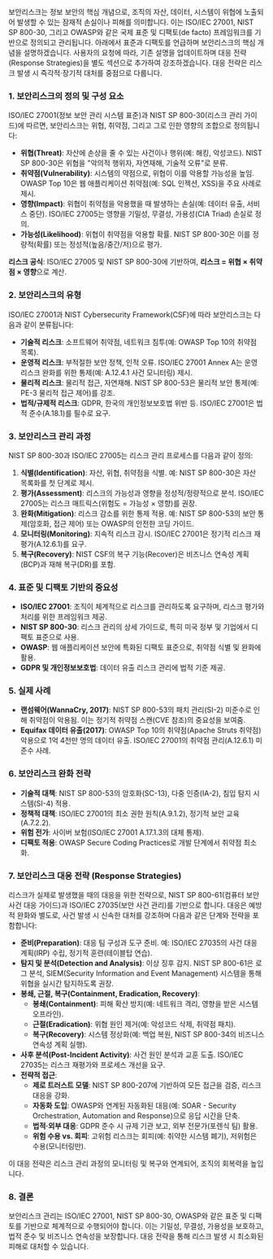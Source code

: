 보안리스크는 정보 보안의 핵심 개념으로, 조직의 자산, 데이터, 시스템이 위협에 노출되어 발생할 수 있는 잠재적 손실이나 피해를 의미합니다. 이는 ISO/IEC 27001, NIST SP 800-30, 그리고 OWASP와 같은 국제 표준 및 디팩토(de facto) 프레임워크를 기반으로 정의되고 관리됩니다. 아래에서 표준과 디팩토를 언급하며 보안리스크의 핵심 개념을 설명하겠습니다. 사용자의 요청에 따라, 기존 설명을 업데이트하며 대응 전략(Response Strategies)을 별도 섹션으로 추가하여 강조하겠습니다. 대응 전략은 리스크 발생 시 즉각적·장기적 대처를 중점으로 다룹니다.

### 1. **보안리스크의 정의 및 구성 요소**
ISO/IEC 27001(정보 보안 관리 시스템 표준)과 NIST SP 800-30(리스크 관리 가이드)에 따르면, 보안리스크는 위협, 취약점, 그리고 그로 인한 영향의 조합으로 정의됩니다:
- **위협(Threat)**: 자산에 손상을 줄 수 있는 사건이나 행위(예: 해킹, 악성코드). NIST SP 800-30은 위협을 "악의적 행위자, 자연재해, 기술적 오류"로 분류.
- **취약점(Vulnerability)**: 시스템의 약점으로, 위협이 이를 악용할 가능성을 높임. OWASP Top 10은 웹 애플리케이션 취약점(예: SQL 인젝션, XSS)을 주요 사례로 제시.
- **영향(Impact)**: 위협이 취약점을 악용했을 때 발생하는 손실(예: 데이터 유출, 서비스 중단). ISO/IEC 27005는 영향을 기밀성, 무결성, 가용성(CIA Triad) 손실로 정의.
- **가능성(Likelihood)**: 위협이 취약점을 악용할 확률. NIST SP 800-30은 이를 정량적(확률) 또는 정성적(높음/중간/저)으로 평가.

**리스크 공식**: ISO/IEC 27005 및 NIST SP 800-30에 기반하여, **리스크 = 위협 × 취약점 × 영향**으로 계산.

### 2. **보안리스크의 유형**
ISO/IEC 27001과 NIST Cybersecurity Framework(CSF)에 따라 보안리스크는 다음과 같이 분류됩니다:
- **기술적 리스크**: 소프트웨어 취약점, 네트워크 침투(예: OWASP Top 10의 취약점 목록).
- **운영적 리스크**: 부적절한 보안 정책, 인적 오류. ISO/IEC 27001 Annex A는 운영 리스크 완화를 위한 통제(예: A.12.4.1 사건 모니터링) 제시.
- **물리적 리스크**: 물리적 접근, 자연재해. NIST SP 800-53은 물리적 보안 통제(예: PE-3 물리적 접근 제어)를 강조.
- **법적/규제적 리스크**: GDPR, 한국의 개인정보보호법 위반 등. ISO/IEC 27001은 법적 준수(A.18.1)를 필수로 요구.

### 3. **보안리스크 관리 과정**
NIST SP 800-30과 ISO/IEC 27005는 리스크 관리 프로세스를 다음과 같이 정의:
1. **식별(Identification)**: 자산, 위협, 취약점을 식별. 예: NIST SP 800-30은 자산 목록화를 첫 단계로 제시.
2. **평가(Assessment)**: 리스크의 가능성과 영향을 정성적/정량적으로 분석. ISO/IEC 27005는 리스크 매트릭스(위험도 = 가능성 × 영향)를 권장.
3. **완화(Mitigation)**: 리스크 감소를 위한 통제 적용. 예: NIST SP 800-53의 보안 통제(암호화, 접근 제어) 또는 OWASP의 안전한 코딩 가이드.
4. **모니터링(Monitoring)**: 지속적 리스크 감시. ISO/IEC 27001은 정기적 리스크 재평가(A.12.6.1)를 요구.
5. **복구(Recovery)**: NIST CSF의 복구 기능(Recover)은 비즈니스 연속성 계획(BCP)과 재해 복구(DR)를 포함.

### 4. **표준 및 디팩토 기반의 중요성**
- **ISO/IEC 27001**: 조직이 체계적으로 리스크를 관리하도록 요구하며, 리스크 평가와 처리를 위한 프레임워크 제공.
- **NIST SP 800-30**: 리스크 관리의 상세 가이드로, 특히 미국 정부 및 기업에서 디팩토 표준으로 사용.
- **OWASP**: 웹 애플리케이션 보안에 특화된 디팩토 표준으로, 취약점 식별 및 완화에 활용.
- **GDPR 및 개인정보보호법**: 데이터 유출 리스크 관리에 법적 기준 제공.

### 5. **실제 사례**
- **랜섬웨어(WannaCry, 2017)**: NIST SP 800-53의 패치 관리(SI-2) 미준수로 인해 취약점이 악용됨. 이는 정기적 취약점 스캔(CVE 참조)의 중요성을 보여줌.
- **Equifax 데이터 유출(2017)**: OWASP Top 10의 취약점(Apache Struts 취약점) 악용으로 1억 4천만 명의 데이터 유출. ISO/IEC 27001의 취약점 관리(A.12.6.1) 미준수 사례.

### 6. **보안리스크 완화 전략**
- **기술적 대책**: NIST SP 800-53의 암호화(SC-13), 다중 인증(IA-2), 침입 탐지 시스템(SI-4) 적용.
- **정책적 대책**: ISO/IEC 27001의 최소 권한 원칙(A.9.1.2), 정기적 보안 교육(A.7.2.2).
- **위험 전가**: 사이버 보험(ISO/IEC 27001 A.17.1.3의 대체 통제).
- **디팩토 적용**: OWASP Secure Coding Practices로 개발 단계에서 취약점 최소화.

### 7. **보안리스크 대응 전략 (Response Strategies)**
리스크가 실제로 발생했을 때의 대응을 위한 전략으로, NIST SP 800-61(컴퓨터 보안 사건 대응 가이드)과 ISO/IEC 27035(보안 사건 관리)를 기반으로 합니다. 대응은 예방적 완화와 별도로, 사건 발생 시 신속한 대처를 강조하며 다음과 같은 단계와 전략을 포함합니다:
- **준비(Preparation)**: 대응 팀 구성과 도구 준비. 예: ISO/IEC 27035의 사건 대응 계획(IRP) 수립, 정기적 훈련(테이블탑 연습).
- **탐지 및 분석(Detection and Analysis)**: 이상 징후 감지. NIST SP 800-61은 로그 분석, SIEM(Security Information and Event Management) 시스템을 통해 위협을 실시간 탐지하도록 권장.
- **봉쇄, 근절, 복구(Containment, Eradication, Recovery)**: 
  - **봉쇄(Containment)**: 피해 확산 방지(예: 네트워크 격리, 영향을 받은 시스템 오프라인).
  - **근절(Eradication)**: 위협 원인 제거(예: 악성코드 삭제, 취약점 패치).
  - **복구(Recovery)**: 시스템 정상화(예: 백업 복원, NIST SP 800-34의 비즈니스 연속성 계획 실행).
- **사후 분석(Post-Incident Activity)**: 사건 원인 분석과 교훈 도출. ISO/IEC 27035는 리스크 재평가와 프로세스 개선을 요구.
- **전략적 접근**:
  - **제로 트러스트 모델**: NIST SP 800-207에 기반하여 모든 접근을 검증, 리스크 대응을 강화.
  - **자동화 도입**: OWASP와 연계된 자동화된 대응(예: SOAR - Security Orchestration, Automation and Response)으로 응답 시간을 단축.
  - **법적·외부 대응**: GDPR 준수 시 규제 기관 보고, 외부 전문가(포렌식 팀) 활용.
  - **위험 수용 vs. 회피**: 고위험 리스크는 회피(예: 취약한 시스템 폐기), 저위험은 수용(모니터링만).

이 대응 전략은 리스크 관리 과정의 모니터링 및 복구와 연계되어, 조직의 회복력을 높입니다.

### 8. **결론**
보안리스크 관리는 ISO/IEC 27001, NIST SP 800-30, OWASP와 같은 표준 및 디팩토를 기반으로 체계적으로 수행되어야 합니다. 이는 기밀성, 무결성, 가용성을 보호하고, 법적 준수 및 비즈니스 연속성을 보장합니다. 대응 전략을 통해 리스크 발생 시 최소화된 피해로 대처할 수 있습니다. 
